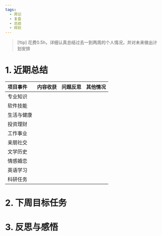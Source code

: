 ```yaml
---
tags:
  - 周记
  - 复盘
  - 总结
  - 规划
---
```

> [!tip] 花费0.5h，详细认真总结过去一到两周的个人情况，并对未来做出计划安排
# 1. 近期总结
| 项目事件  | 内容收获 | 问题反思 | 其他情况 |
| :---- | :--- | :--- | ---- |
| 专业知识  |      |      |      |
| 软件技能  |      |      |      |
| 生活与健康 |      |      |      |
| 投资理财  |      |      |      |
| 工作事业  |      |      |      |
| 亲朋社交  |      |      |      |
| 文学历史  |      |      |      |
| 情感婚恋  |      |      |      |
| 英语学习  |      |      |      |
| 科研任务  |      |      |      |
# 2. 下周目标任务





# 3. 反思与感悟



